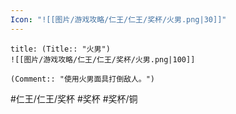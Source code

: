 ```yaml
---
Icon: "![[图片/游戏攻略/仁王/仁王/奖杯/火男.png|30]]"
---
```

```ad-common-bronze-trophy
title: (Title:: "火男")
![[图片/游戏攻略/仁王/仁王/奖杯/火男.png|100]]

(Comment:: "使用火男面具打倒敌人。")
```

#仁王/仁王/奖杯 #奖杯 #奖杯/铜
